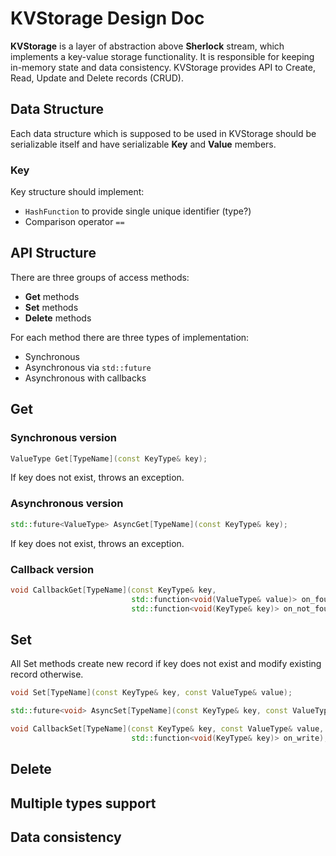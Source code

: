 # KVStorage Design Doc
**KVStorage** is a layer of abstraction above **Sherlock** stream, which implements a key-value storage functionality. It is responsible for keeping in-memory state and data consistency. KVStorage provides API to Create, Read, Update and Delete records (CRUD).

## Data Structure
Each data structure which is supposed to be used in KVStorage should be serializable itself and have serializable **Key** and **Value** members.

### Key
Key structure should implement: 
* `HashFunction` to provide single unique identifier (type?)
* Comparison operator `==`

## API Structure
There are three groups of access methods:
* **Get** methods
* **Set** methods
* **Delete** methods

For each method there are three types of implementation:
* Synchronous
* Asynchronous via `std::future`
* Asynchronous with callbacks

## Get
### Synchronous version
```cpp
ValueType Get[TypeName](const KeyType& key);
```

If key does not exist, throws an exception.

### Asynchronous version
```cpp
std::future<ValueType> AsyncGet[TypeName](const KeyType& key);
```

If key does not exist, throws an exception.

### Callback version
```cpp
void CallbackGet[TypeName](const KeyType& key,
                           std::function<void(ValueType& value)> on_found,
                           std::function<void(KeyType& key)> on_not_found);
```


## Set
All Set methods create new record if key does not exist and modify existing record otherwise.
```cpp
void Set[TypeName](const KeyType& key, const ValueType& value);

std::future<void> AsyncSet[TypeName](const KeyType& key, const ValueType& value);

void CallbackSet[TypeName](const KeyType& key, const ValueType& value,
                           std::function<void(KeyType& key)> on_write);
```


## Delete

## Multiple types support

## Data consistency
